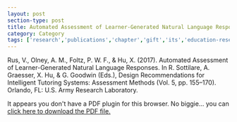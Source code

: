```yaml
---
layout: post
section-type: post
title: Automated Assessment of Learner-Generated Natural Language Responses
category: Category
tags: ['research','publications','chapter','gift','its','education-research','nlp']
---
```

Rus, V., Olney, A. M., Foltz, P. W. F., & Hu, X. (2017). Automated Assessment of Learner-Generated Natural Language Responses. In R. Sottilare, A. Graesser, X. Hu, & G. Goodwin (Eds.), Design Recommendations for Intelligent Tutoring Systems: Assessment Methods (Vol. 5, pp. 155–170). Orlando, FL: U.S. Army Research Laboratory.

<object data="https://blogs.memphis.edu/aolney/files/2019/10/Rus2017.pdf" type="application/pdf" width="100%" height="600px">
 
  <p>It appears you don't have a PDF plugin for this browser.
  No biggie... you can <a href="https://blogs.memphis.edu/aolney/files/2019/10/Rus2017.pdf">click here to
  download the PDF file.</a></p>
  
</object>

